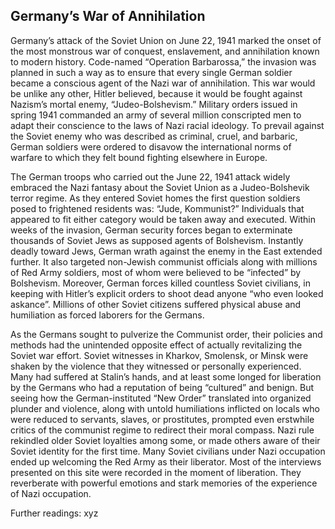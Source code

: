 ## Germany’s War of Annihilation
Germany’s attack of the Soviet Union on June 22, 1941 marked the onset of the most monstrous war of conquest, enslavement, and annihilation known to modern history. Code-named “Operation Barbarossa,” the invasion was planned in such a way as to ensure that every single German soldier became a conscious agent of the Nazi war of annihilation. This war would be unlike any other, Hitler believed, because it would be fought against Nazism’s mortal enemy, “Judeo-Bolshevism.” Military orders issued in spring 1941 commanded an army of several million conscripted men to adapt their conscience to the laws of Nazi racial ideology. To prevail against the Soviet enemy who was described as criminal, cruel, and barbaric, German soldiers were ordered to disavow the international norms of warfare to which they felt bound fighting elsewhere in Europe.

The German troops who carried out the June 22, 1941 attack widely embraced the Nazi fantasy about the Soviet Union as a Judeo-Bolshevik terror regime. As they entered Soviet homes the first question soldiers posed to frightened residents was: “Jude, Kommunist?” Individuals that appeared to fit either category would be taken away and executed. Within weeks of the invasion, German security forces began to exterminate thousands of Soviet Jews as supposed agents of Bolshevism. Instantly deadly toward Jews, German wrath against the enemy in the East extended further. It also targeted non-Jewish communist officials along with millions of Red Army soldiers, most of whom were believed to be “infected” by Bolshevism. Moreover, German forces killed countless Soviet civilians, in keeping with Hitler’s explicit orders to shoot dead anyone “who even looked askance”. Millions of other Soviet citizens suffered physical abuse and humiliation as forced laborers for the Germans.

As the Germans sought to pulverize the Communist order, their policies and methods had the unintended opposite effect of actually revitalizing the Soviet war effort. Soviet witnesses in Kharkov, Smolensk, or Minsk were shaken by the violence that they witnessed or personally experienced. Many had suffered at Stalin’s hands, and at least some longed for liberation by the Germans who had a reputation of being “cultured” and benign. But seeing how the German-instituted “New Order” translated into organized plunder and violence, along with untold humiliations inflicted on locals who were reduced to servants, slaves, or prostitutes, prompted even erstwhile critics of the communist regime to redirect their moral compass. Nazi rule rekindled older Soviet loyalties among some, or made others aware of their Soviet identity for the first time. Many Soviet civilians under Nazi occupation ended up welcoming the Red Army as their liberator. Most of the interviews presented on this site were recorded in the moment of liberation. They reverberate with powerful emotions and stark memories of the experience of Nazi occupation.

Further readings: xyz
